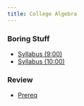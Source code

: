 ```yaml
---
title: College Algebra
---
```


### Boring Stuff

* [Syllabus (9:00)](/pdf/classes/ca/syllabus09.pdf)
* [Syllabus (10:00)](/pdf/classes/ca/syllabus10.pdf)

### Review

* [Prereq](/pdf/classes/ca/r0-prereq.pdf)
